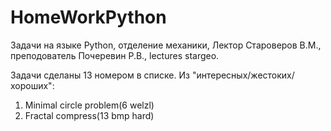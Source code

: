 # HomeWorkPython

Задачи на языке Python, отделение механики, Лектор Староверов В.М., преподователь Почеревин Р.В., lectures stargeo.

Задачи сделаны 13 номером в списке. Из "интересных/жестоких/хороших":
1. Minimal circle problem(6 welzl)
2. Fractal compress(13 bmp hard)